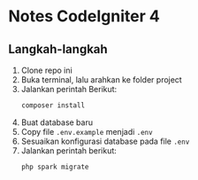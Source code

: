 # Notes CodeIgniter 4

## Langkah-langkah

1. Clone repo ini
2. Buka terminal, lalu arahkan ke folder project
3. Jalankan perintah Berikut:
    ```bash
    composer install
    ```
4. Buat database baru
5. Copy file `.env.example` menjadi `.env`
6. Sesuaikan konfigurasi database pada file `.env`
7. Jalankan perintah berikut:
    ```bash
    php spark migrate
    ```
